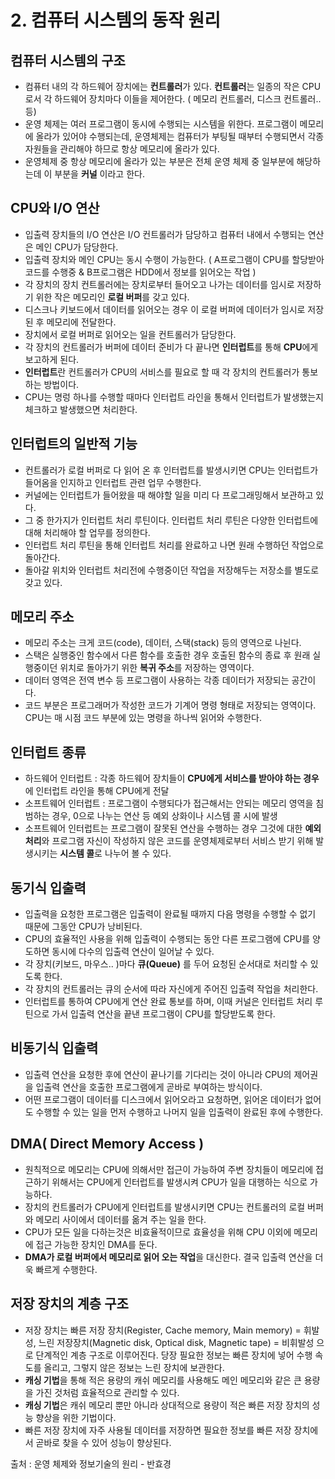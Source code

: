 # 2. 컴퓨터 시스템의 동작 원리

## 컴퓨터 시스템의 구조
- 컴퓨터 내의 각 하드웨어 장치에는 **컨트롤러**가 있다. **컨트롤러**는 일종의 작은 CPU로서 각 하드웨어 장치마다 이들을 제어한다. ( 메모리 컨트롤러, 디스크 컨트롤러.. 등)
- 운영 체제는 여러 프로그램이 동시에 수행되는 시스템을 위한다. 프로그램이 메모리에 올라가 있어야 수행되는데, 운영체제는 컴퓨터가 부팅될 때부터 수행되면서 각종 자원들을 관리해야 하므로 항상 메모리에 올라가 있다. 
- 운영체제 중 항상 메모리에 올라가 있는 부분은 전체 운영 체제 중 일부분에 해당하는데 이 부분을 **커널** 이라고 한다.


## CPU와 I/O 연산
- 입출력 장치들의 I/O 연산은 I/O 컨트롤러가 담당하고 컴퓨터 내에서 수행되는 연산은 메인 CPU가 담당한다.
- 입출력 장치와 메인 CPU는 동시 수행이 가능한다. ( A프로그램이 CPU를 할당받아 코드를 수행중 & B프로그램은 HDD에서 정보를 읽어오는 작업 )
- 각 장치의 장치 컨트롤러에는 장치로부터 들어오고 나가는 데이터를 임시로 저장하기 위한 작은 메모리인 **로컬 버퍼**를 갖고 있다.
- 디스크나 키보드에서 데이터를 읽어오는 경우 이 로컬 버퍼에 데이터가 임시로 저장된 후 메모리에 전달한다.
- 장치에서 로컬 버퍼로 읽어오는 일을 컨트롤러가 담당한다.
- 각 장치의 컨트롤러가 버퍼에 데이터 준비가 다 끝나면 **인터럽트**를 통해 **CPU**에게 보고하게 된다.
- **인터럽트**란 컨트롤러가 CPU의 서비스를 필요로 할 때 각 장치의 컨트롤러가 통보하는 방법이다.
- CPU는 명렁 하나를 수행할 때마다 인터럽트 라인을 통해서 인터럽트가 발생했는지 체크하고 발생했으면 처리한다.


## 인터럽트의 일반적 기능
- 컨트롤러가 로컬 버퍼로 다 읽어 온 후 인터럽트를 발생시키면 CPU는 인터럽트가 들어옴을 인지하고 인터럽트 관련 업무 수행한다.
- 커널에는 인터럽트가 들어왔을 때 해야할 일을 미리 다 프로그래밍해서 보관하고 있다.
- 그 중 한가지가 인터럽트 처리 루틴이다. 인터럽트 처리 루틴은 다양한 인터럽트에 대해 처리해야 할 업무를 정의한다.
- 인터럽트 처리 루틴을 통해 인터럽트 처리를 완료하고 나면 원래 수행하던 작업으로 돌아간다.
- 돌아갈 위치와 인터럽트 처리전에 수행중이던 작업을 저장해두는 저장소를 별도로 갖고 있다.


## 메모리 주소
- 메모리 주소는 크게 코드(code), 데이터, 스택(stack) 등의 영역으로 나뉜다.
- 스택은 실행중인 함수에서 다른 함수를 호출한 경우 호출된 함수의 종료 후 원래 실행중이던 위치로 돌아가기 위한 **복귀 주소**를 저장하는 영역이다.
- 데이터 영역은 전역 변수 등 프로그램이 사용하는 각종 데이터가 저장되는 공간이다.
- 코드 부분은 프로그래머가 작성한 코드가 기계어 명령 형태로 저장되는 영역이다. CPU는 매 시점 코드 부분에 있는 명령을 하나씩 읽어와 수행한다.


## 인터럽트 종류
- 하드웨어 인터럽트 : 각종 하드웨어 장치들이 **CPU에게 서비스를 받아야 하는 경우**에 인터럽트 라인을 통해 CPU에게 전달
- 소프트웨어 인터럽트 : 프로그램이 수행되다가 접근해서는 안되는 메모리 영역을 침범하는 경우, 0으로 나누는 연산 등 예외 상화이나 시스템 콜 시에 발생
- 소프트웨어 인터럽트는 프로그램이 잘못된 연산을 수행하는 경우 그것에 대한 **예외 처리**와
 프로그램 자신이 작성하지 않은 코드를 운영체제로부터 서비스 받기 위해 발생시키는 **시스템 콜**로 나누어 볼 수 있다.


## 동기식 입출력
- 입출력을 요청한 프로그램은 입출력이 완료될 때까지 다음 명령을 수행할 수 없기 때문에 그동안 CPU가 낭비된다.
- CPU의 효율적인 사용을 위해 입출력이 수행되는 동안 다른 프로그램에 CPU를 양도하면 동시에 다수의 입출력 연산이 일어날 수 있다.
- 각 장치(키보드, 마우스.. )마다 **큐(Queue)** 를 두어 요청된 순서대로 처리할 수 있도록 한다.
- 각 장치의 컨트롤러는 큐의 순서에 따라 자신에게 주어진 입출력 작업을 처리한다.
- 인터럽트를 통하여 CPU에게 연산 완료 통보를 하며, 이때 커널은 인터럽트 처리 루틴으로 가서 입출력 연산을 끝낸 프로그램이 CPU를 할당받도록 한다.


## 비동기식 입출력
- 입출력 연산을 요청한 후에 연산이 끝나기를 기다리는 것이 아니라 CPU의 제어권을 입출력 연산을 호출한 프로그램에게 곧바로 부여하는 방식이다.
- 어떤 프로그램이 데이터를 디스크에서 읽어오라고 요청하면, 읽어온 데이터가 없어도 수행할 수 있는 일을 먼저 수행하고 나머지 일을 입출력이 완료된 후에 수행한다.


## DMA( Direct Memory Access )
- 원칙적으로 메모리는 CPU에 의해서만 접근이 가능하여 주변 장치들이 메모리에 접근하기 위해서는 CPU에게 인터럽트를 발생시켜 CPU가 일을 대행하는 식으로 가능하다.
- 장치의 컨트롤러가 CPU에게 인터럽트를 발생시키면 CPU는 컨트롤러의 로컬 버퍼와 메모리 사이에서 데이터를 옮겨 주는 일을 한다.
- CPU가 모든 일을 다하는것은 비효율적이므로 효율성을 위해 CPU 이외에 메모리에 접근 가능한 장치인 DMA를 둔다.
- **DMA가 로컬 버퍼에서 메모리로 읽어 오는 작업**을 대신한다. 결국 입출력 연산을 더욱 빠르게 수행한다.


## 저장 장치의 계층 구조
- 저장 장치는 빠른 저장 장치(Register, Cache memory, Main memory) = 휘발성, 느린 저장장치(Magnetic disk, Optical disk, Magnetic tape) = 비휘발성 으로
단계적인 계층 구조로 이루어진다. 당장 필요한 정보는 빠른 장치에 넣어 수행 속도를 올리고, 그렇지 않은 정보는 느린 장치에 보관한다.
- **캐싱 기법**을 통해 적은 용량의 캐쉬 메모리를 사용해도 메인 메모리와 같은 큰 용량을 가진 것처럼 효율적으로 관리할 수 있다.
- **캐싱 기법**은 캐쉬 메모리 뿐만 아니라 상대적으로 용량이 적은 빠른 저장 장치의 성능 향상을 위한 기법이다.
- 빠른 저장 장치에 자주 사용될 데이터를 저장하면 필요한 정보를 빠른 저장 장치에서 곧바로 찾을 수 있어 성능이 향상된다.

  



출처 : 운영 체제와 정보기술의 원리 - 반효경